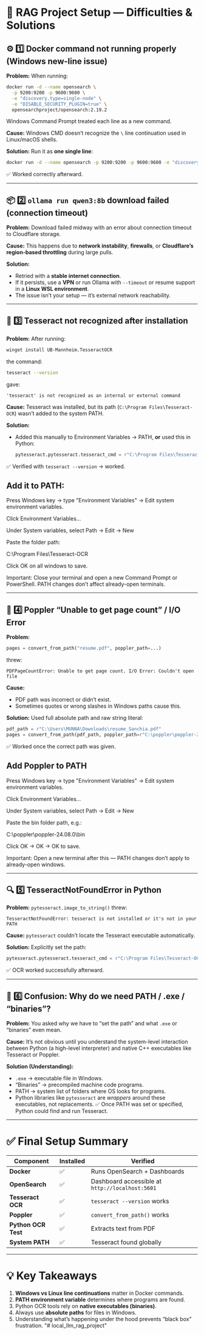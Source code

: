

# 🧠 RAG Project Setup — Difficulties & Solutions

## ⚙️ 1️⃣ Docker command not running properly (Windows new-line issue)

**Problem:**
When running:

```bash
docker run -d --name opensearch \
  -p 9200:9200 -p 9600:9600 \
  -e "discovery.type=single-node" \
  -e "DISABLE_SECURITY_PLUGIN=true" \
  opensearchproject/opensearch:2.19.2
```

Windows Command Prompt treated each line as a new command.

**Cause:**
Windows CMD doesn’t recognize the `\` line continuation used in Linux/macOS shells.

**Solution:**
Run it as **one single line**:

```bash
docker run -d --name opensearch -p 9200:9200 -p 9600:9600 -e "discovery.type=single-node" -e "DISABLE_SECURITY_PLUGIN=true" opensearchproject/opensearch:2.19.2
```

✅ Worked correctly afterward.

---

## 📦 2️⃣ `ollama run qwen3:8b` download failed (connection timeout)

**Problem:**
Download failed midway with an error about connection timeout to Cloudflare storage.

**Cause:**
This happens due to **network instability**, **firewalls**, or **Cloudflare’s region-based throttling** during large pulls.

**Solution:**

* Retried with a **stable internet connection**.
* If it persists, use a **VPN** or run Ollama with `--timeout` or resume support in a **Linux WSL environment**.
* The issue isn’t your setup — it’s external network reachability.

---

## 🧱 3️⃣ Tesseract not recognized after installation

**Problem:**
After running:

```bash
winget install UB-Mannheim.TesseractOCR
```

the command:

```bash
tesseract --version
```

gave:

```
'tesseract' is not recognized as an internal or external command
```

**Cause:**
Tesseract was installed, but its path (`C:\Program Files\Tesseract-OCR`) wasn’t added to the system PATH.

**Solution:**

* Added this manually to Environment Variables → PATH,
  **or** used this in Python:

  ```python
  pytesseract.pytesseract.tesseract_cmd = r"C:\Program Files\Tesseract-OCR\tesseract.exe"
  ```

✅ Verified with `tesseract --version` → worked.

## Add it to PATH:

Press Windows key → type "Environment Variables" → Edit system environment variables.

Click Environment Variables…

Under System variables, select Path → Edit → New

Paste the folder path:

C:\Program Files\Tesseract-OCR


Click OK on all windows to save.

Important: Close your terminal and open a new Command Prompt or PowerShell. PATH changes don’t affect already-open terminals.

---

## 📄 4️⃣ Poppler “Unable to get page count” / I/O Error

**Problem:**

```python
pages = convert_from_path("resume.pdf", poppler_path=...)
```

threw:

```
PDFPageCountError: Unable to get page count. I/O Error: Couldn't open file
```

**Cause:**

* PDF path was incorrect or didn’t exist.
* Sometimes quotes or wrong slashes in Windows paths cause this.

**Solution:**
Used full absolute path and raw string literal:

```python
pdf_path = r"C:\Users\MUNNA\Downloads\resume_Sanchia.pdf"
pages = convert_from_path(pdf_path, poppler_path=r"C:\poppler\poppler-25.07.0\Library\bin")
```

✅ Worked once the correct path was given.

## Add Poppler to PATH

Press Windows key → type "Environment Variables" → Edit system environment variables.

Click Environment Variables…

Under System variables, select Path → Edit → New

Paste the bin folder path, e.g.:

C:\poppler\poppler-24.08.0\bin


Click OK → OK → OK to save.

Important: Open a new terminal after this — PATH changes don’t apply to already-open windows.

---

## 🔍 5️⃣ TesseractNotFoundError in Python

**Problem:**
`pytesseract.image_to_string()` threw:

```
TesseractNotFoundError: tesseract is not installed or it's not in your PATH
```

**Cause:**
`pytesseract` couldn’t locate the Tesseract executable automatically.

**Solution:**
Explicitly set the path:

```python
pytesseract.pytesseract.tesseract_cmd = r"C:\Program Files\Tesseract-OCR\tesseract.exe"
```

✅ OCR worked successfully afterward.

---

## 🧠 6️⃣ Confusion: Why do we need PATH / .exe / “binaries”?

**Problem:**
You asked why we have to “set the path” and what `.exe` or “binaries” even mean.

**Cause:**
It’s not obvious until you understand the system-level interaction between Python (a high-level interpreter) and native C++ executables like Tesseract or Poppler.

**Solution (Understanding):**

* `.exe` → executable file in Windows.
* “Binaries” → precompiled machine code programs.
* PATH → system list of folders where OS looks for programs.
* Python libraries like `pytesseract` are *wrappers* around these executables, not replacements.
  ✅ Once PATH was set or specified, Python could find and run Tesseract.

---

# ✅ Final Setup Summary

| Component           | Installed | Verified                                        |
| ------------------- | --------- | ----------------------------------------------- |
| **Docker**          | ✅         | Runs OpenSearch + Dashboards                    |
| **OpenSearch**      | ✅         | Dashboard accessible at `http://localhost:5601` |
| **Tesseract OCR**   | ✅         | `tesseract --version` works                     |
| **Poppler**         | ✅         | `convert_from_path()` works                     |
| **Python OCR Test** | ✅         | Extracts text from PDF                          |
| **System PATH**     | ✅         | Tesseract found globally                        |

---

# 💡 Key Takeaways

1. **Windows vs Linux line continuations** matter in Docker commands.
2. **PATH environment variable** determines where programs are found.
3. Python OCR tools rely on **native executables (binaries)**.
4. Always use **absolute paths** for files in Windows.
5. Understanding what’s happening under the hood prevents “black box” frustration.
"# local_llm_rag_project" 

